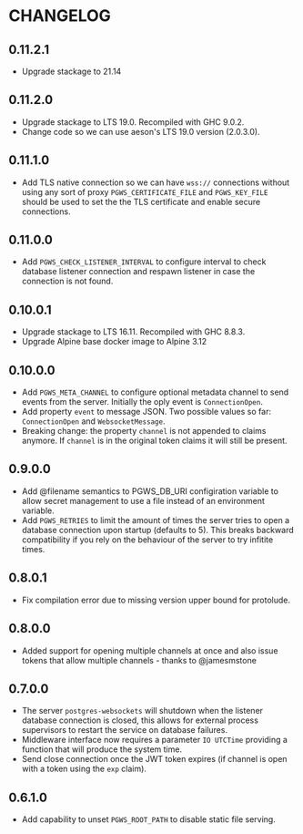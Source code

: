 # CHANGELOG

## 0.11.2.1

- Upgrade stackage to 21.14

## 0.11.2.0

- Upgrade stackage to LTS 19.0. Recompiled with GHC 9.0.2.
- Change code so we can use aeson's LTS 19.0 version (2.0.3.0).

## 0.11.1.0

- Add TLS native connection so we can have `wss://` connections without using any sort of proxy `PGWS_CERTIFICATE_FILE` and `PGWS_KEY_FILE` should be used to set the the TLS certificate and enable secure connections.

## 0.11.0.0

- Add `PGWS_CHECK_LISTENER_INTERVAL` to configure interval to check database listener connection and respawn listener in case the connection is not found.

## 0.10.0.1

- Upgrade stackage to LTS 16.11. Recompiled with GHC 8.8.3.
- Upgrade Alpine base docker image to Alpine 3.12

## 0.10.0.0

- Add `PGWS_META_CHANNEL` to configure optional metadata channel to send events from the server. Initially the oply event is `ConnectionOpen`.
- Add property `event` to message JSON. Two possible values so far: `ConnectionOpen` and `WebsocketMessage`.
- Breaking change: the property `channel` is not appended to claims anymore. If `channel` is in the original token claims it will still be present.

## 0.9.0.0

- Add @filename semantics to PGWS_DB_URI configiration variable to allow secret management to use a file instead of an environment variable.
- Add `PGWS_RETRIES` to limit the amount of times the server tries to open a database connection upon startup (defaults to 5). This breaks backward compatibility if you rely on the behaviour of the server to try infitite times.

## 0.8.0.1

- Fix compilation error due to missing version upper bound for protolude.

## 0.8.0.0

- Added support for opening multiple channels at once and also issue tokens that allow multiple channels - thanks to @jamesmstone

## 0.7.0.0

- The server `postgres-websockets` will shutdown when the listener database connection is closed, this allows for external process supervisors to restart the service on database failures.
- Middleware interface now requires a parameter `IO UTCTime` providing a function that will produce the system time.
- Send close connection once the JWT token expires (if channel is open with a token using the `exp` claim).

## 0.6.1.0

- Add capability to unset `PGWS_ROOT_PATH` to disable static file serving.
